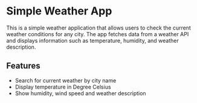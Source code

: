 # Simple Weather App

This is a simple weather application that allows users to check the current weather conditions for any city. The app fetches data from a weather API and displays information such as temperature, humidity, and weather description.

## Features

- Search for current weather by city name
- Display temperature in Degree Celsius
- Show humidity, wind speed and weather description